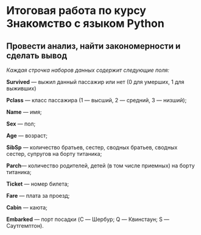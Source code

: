 # Итоговая работа по курсу Знакомство с языком Python 

## Провести анализ, найти закономерности и сделать вывод
*Каждая строчка наборов данных содержит следующие поля:*

**Survived** — выжил данный пассажир или нет (0 для умерших, 1 для выживших)

**Pclass** — класс пассажира (1 — высший, 2 — средний, 3 — низший);

**Name** — имя;

**Sex** — пол;

**Age** — возраст;

**SibSp** — количество братьев, сестер, сводных братьев, сводных сестер, супругов на борту титаника;

**Parch**— количество родителей, детей (в том числе приемных) на борту титаника;

**Ticket** — номер билета;

**Fare** — плата за проезд;

**Cabin** — каюта;

**Embarked** — порт посадки (C — Шербур; Q — Квинстаун; S — Саутгемптон).
